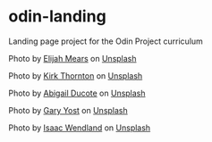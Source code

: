 # odin-landing
Landing page project for the Odin Project curriculum

Photo by <a href="https://unsplash.com/@elijahjmears?utm_source=unsplash&utm_medium=referral&utm_content=creditCopyText">Elijah Mears</a> on <a href="https://unsplash.com/photos/nW3N78niwss?utm_source=unsplash&utm_medium=referral&utm_content=creditCopyText">Unsplash</a>

Photo by <a href="https://unsplash.com/@kirkthornton?utm_source=unsplash&utm_medium=referral&utm_content=creditCopyText">Kirk Thornton</a> on <a href="https://unsplash.com/photos/ZXwjii7h5lI?utm_source=unsplash&utm_medium=referral&utm_content=creditCopyText">Unsplash</a>

Photo by <a href="https://unsplash.com/@abigailducote?utm_source=unsplash&utm_medium=referral&utm_content=creditCopyText">Abigail Ducote</a> on <a href="https://unsplash.com/photos/n8d0cTcm2hU?utm_source=unsplash&utm_medium=referral&utm_content=creditCopyText">Unsplash</a>


Photo by <a href="https://unsplash.com/@gyostimages?utm_source=unsplash&utm_medium=referral&utm_content=creditCopyText">Gary Yost</a> on <a href="https://unsplash.com/photos/XbI88fNPZJE?utm_source=unsplash&utm_medium=referral&utm_content=creditCopyText">Unsplash</a>

Photo by <a href="https://unsplash.com/ja/@isaacwendland?utm_source=unsplash&utm_medium=referral&utm_content=creditCopyText">Isaac Wendland</a> on <a href="https://unsplash.com/photos/hwKOKClLnHQ?utm_source=unsplash&utm_medium=referral&utm_content=creditCopyText">Unsplash</a>
  